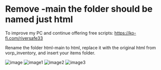 # Remove -main the folder should be named just html

To improve my PC and continue offering free scripts: https://ko-fi.com/riversafe33

Rename the folder html-main to html, replace it with the original html from vorp_inventory, and insert your items folder.

![image](https://github.com/user-attachments/assets/bf4761c5-9d69-4431-af6b-9b2e275c8af6)
![image1](https://github.com/user-attachments/assets/fd7c6ae9-04be-4771-9317-c2d148eccd14)
![image2](https://github.com/user-attachments/assets/a386c988-ced6-459f-8d6c-a90fd359abe2)
![image3](https://github.com/user-attachments/assets/b331d853-4f8c-493e-a008-5fc546e84e36)
